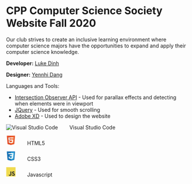 # CPP Computer Science Society Website Fall 2020

Our club strives to create an inclusive learning environment where computer science majors have the opportunities to expand and apply their computer science knowledge.

**Developer:** [Luke Dinh](https://github.com/lxkedinh "Luke Dinh")

**Designer:** [Yennhi Dang](https://github.com/yennhio "Yennhi Dang")

Languages and Tools:
* [Intersection Observer API](https://developer.mozilla.org/en-US/docs/Web/API/Intersection_Observer_API "Intersection Observer API") - Used for parallax effects and detecting when elements were in viewport
* [JQuery](https://jquery.com/ "JQuery") - Used for smooth scrolling
* [Adobe XD](https://www.adobe.com/products/xd.html "Adobe XD") - Used to design the website

<!-- Icons for programming languages -->
<img alt='Visual Studio Code' width='26px' title='Visual Studio Code'
src='https://camo.githubusercontent.com/6bdf06db9f84d12599cdedc3007455513a1f03b4/68747470733a2f2f63646e2e737667706f726e2e636f6d2f6c6f676f732f76697375616c2d73747564696f2d636f64652e737667'>&nbsp;&nbsp;&nbsp;&nbsp;&nbsp;&nbsp;&nbsp;&nbsp;Visual Studio Code

<img  alt='HTML5' width='26px' title='HTML5' src='https://raw.githubusercontent.com/devicons/devicon/ac557d6ff33ff370a5db99f97aeab35ea5c67fbd/icons/html5/html5-original.svg'>&nbsp;&nbsp;&nbsp;&nbsp;&nbsp;&nbsp;&nbsp;&nbsp;HTML5

<img  alt='CSS3' width='26px' title='CSS3' src='https://raw.githubusercontent.com/devicons/devicon/ac557d6ff33ff370a5db99f97aeab35ea5c67fbd/icons/css3/css3-original.svg'>&nbsp;&nbsp;&nbsp;&nbsp;&nbsp;&nbsp;&nbsp;&nbsp;CSS3

<img  alt='Javascript' width='26px' title='Javascript' src='https://raw.githubusercontent.com/devicons/devicon/ac557d6ff33ff370a5db99f97aeab35ea5c67fbd/icons/javascript/javascript-original.svg'>&nbsp;&nbsp;&nbsp;&nbsp;&nbsp;&nbsp;&nbsp;&nbsp;Javascript
